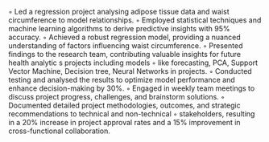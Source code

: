 ◦ Led a regression project analysing adipose tissue data and waist circumference to model relationships. 
◦ Employed statistical techniques and machine learning algorithms to derive predictive insights with 95% accuracy. 
◦ Achieved a robust regression model, providing a nuanced understanding of factors influencing waist circumference. 
◦ Presented findings to the research team, contributing valuable insights for future health analytic s projects including models
◦ like forecasting, PCA, Support Vector Machine, Decision tree, Neural Networks in projects. 
◦ Conducted testing and analysed the results to optimize model performance and enhance decision-making by 30%. 
◦ Engaged in weekly team meetings to discuss project progress, challenges, and brainstorm solutions. 
◦ Documented detailed project methodologies, outcomes, and strategic recommendations to technical and non-technical 
◦ stakeholders, resulting in a 20% increase in project approval rates and a 15% improvement in cross-functional collaboration.
